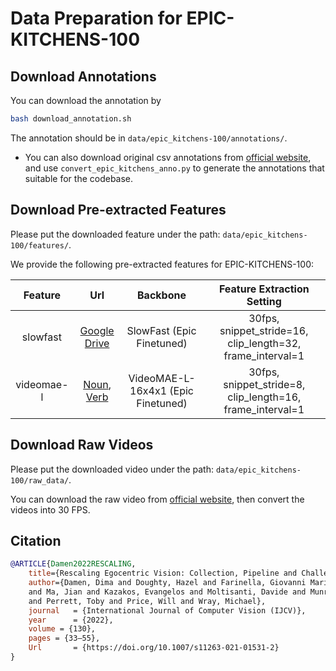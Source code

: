 # Data Preparation for EPIC-KITCHENS-100

## Download Annotations

You can download the annotation by
```bash
bash download_annotation.sh
```
The annotation should be in `data/epic_kitchens-100/annotations/`.

-  You can also download original csv annotations from [official website](https://github.com/epic-kitchens/epic-kitchens-100-annotations), and use `convert_epic_kitchens_anno.py` to generate the annotations that suitable for the codebase.

## Download Pre-extracted Features

Please put the downloaded feature under the path: `data/epic_kitchens-100/features/`.


We provide the following pre-extracted features for EPIC-KITCHENS-100:

|  Feature   |                                                                                          Url                                                                                           |              Backbone              |                 Feature Extraction Setting                 |
| :--------: | :------------------------------------------------------------------------------------------------------------------------------------------------------------------------------------: | :--------------------------------: | :--------------------------------------------------------: |
|  slowfast  |                                           [Google Drive](https://drive.google.com/file/d/12cDSUkJJ-id2LqKYm5fxTNDg9NOnhAAZ/view?usp=sharing)                                           |     SlowFast (Epic Finetuned)      | 30fps, snippet_stride=16, clip_length=32, frame_interval=1 |
| videomae-l | [Noun](https://drive.google.com/file/d/1YmRfMq9yn20VGifzksr5WdzUzyGCKxgF/view?usp=sharing), [Verb](https://drive.google.com/file/d/1d1snkAhErmt78GDruBN1SI176bj5fyNk/view?usp=sharing) | VideoMAE-L-16x4x1 (Epic Finetuned) | 30fps, snippet_stride=8, clip_length=16, frame_interval=1  |

## Download Raw Videos

Please put the downloaded video under the path: `data/epic_kitchens-100/raw_data/`.

You can download the raw video from [official website](https://github.com/epic-kitchens/epic-kitchens-download-scripts), then convert the videos into 30 FPS.

## Citation

```BibTeX
@ARTICLE{Damen2022RESCALING,
    title={Rescaling Egocentric Vision: Collection, Pipeline and Challenges for EPIC-KITCHENS-100},
    author={Damen, Dima and Doughty, Hazel and Farinella, Giovanni Maria and Furnari, Antonino 
    and Ma, Jian and Kazakos, Evangelos and Moltisanti, Davide and Munro, Jonathan 
    and Perrett, Toby and Price, Will and Wray, Michael},
    journal   = {International Journal of Computer Vision (IJCV)},
    year      = {2022},
    volume = {130},
    pages = {33–55},
    Url       = {https://doi.org/10.1007/s11263-021-01531-2}
} 
```